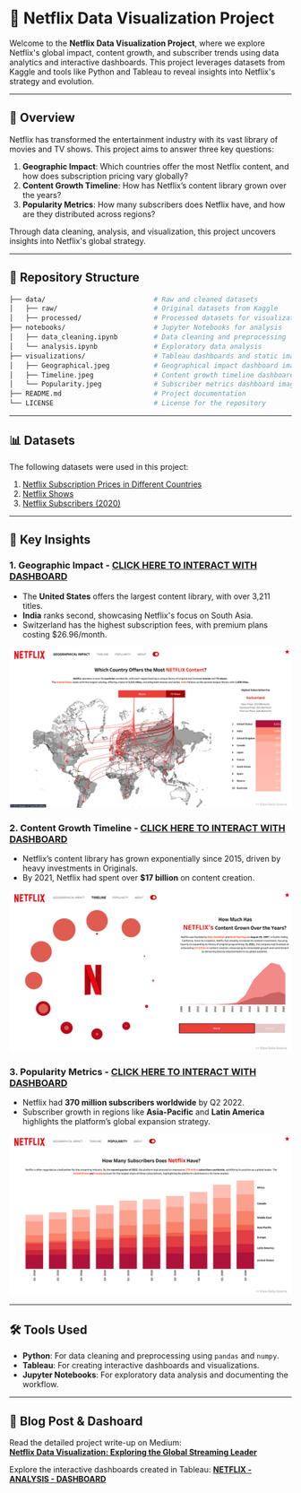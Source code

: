 # 🎥 Netflix Data Visualization Project

Welcome to the **Netflix Data Visualization Project**, where we explore Netflix's global impact, content growth, and subscriber trends using data analytics and interactive dashboards. This project leverages datasets from Kaggle and tools like Python and Tableau to reveal insights into Netflix's strategy and evolution.

---

## 📖 Overview

Netflix has transformed the entertainment industry with its vast library of movies and TV shows. This project aims to answer three key questions:

1. **Geographic Impact**: Which countries offer the most Netflix content, and how does subscription pricing vary globally?
2. **Content Growth Timeline**: How has Netflix’s content library grown over the years?
3. **Popularity Metrics**: How many subscribers does Netflix have, and how are they distributed across regions?

Through data cleaning, analysis, and visualization, this project uncovers insights into Netflix's global strategy.

---

## 📂 Repository Structure

```bash
├── data/                           # Raw and cleaned datasets
│   ├── raw/                        # Original datasets from Kaggle
│   ├── processed/                  # Processed datasets for visualization
├── notebooks/                      # Jupyter Notebooks for analysis
│   ├── data_cleaning.ipynb         # Data cleaning and preprocessing
│   └── analysis.ipynb              # Exploratory data analysis
├── visualizations/                 # Tableau dashboards and static images
│   ├── Geographical.jpeg           # Geographical impact dashboard image
│   ├── Timeline.jpeg               # Content growth timeline dashboard image
│   └── Popularity.jpeg             # Subscriber metrics dashboard image
├── README.md                       # Project documentation
└── LICENSE                         # License for the repository
```
---

## 📊 Datasets

The following datasets were used in this project:

1. [Netflix Subscription Prices in Different Countries](https://www.kaggle.com/datasets/prasertk/netflix-subscription-price-in-different-countries)
2. [Netflix Shows](https://www.kaggle.com/datasets/shivamb/netflix-shows)
3. [Netflix Subscribers (2020)](https://www.kaggle.com/datasets/pariaagharabi/netflix2020?select=DataNetflixSubscriber2020_V2.csv)

---

## 🔑 Key Insights

### 1. Geographic Impact - **[CLICK HERE TO INTERACT WITH DASHBOARD](https://public.tableau.com/app/profile/srinivas.barla/viz/Netflix_17352977889580/Geographical2)**  
- The **United States** offers the largest content library, with over 3,211 titles.
- **India** ranks second, showcasing Netflix's focus on South Asia.
- Switzerland has the highest subscription fees, with premium plans costing $26.96/month.
  
![Geographic Impact](Geographical.png "Geographical Summary")

### 2. Content Growth Timeline - **[CLICK HERE TO INTERACT WITH DASHBOARD](https://public.tableau.com/app/profile/srinivas.barla/viz/Netflix_17352977889580/Timeline2)**  
- Netflix’s content library has grown exponentially since 2015, driven by heavy investments in Originals.
- By 2021, Netflix had spent over **$17 billion** on content creation.

![Content Growth Timeline](Timeline.png "Timeline Summary")

### 3. Popularity Metrics - **[CLICK HERE TO INTERACT WITH DASHBOARD](https://public.tableau.com/app/profile/srinivas.barla/viz/Netflix_17352977889580/Popularity2)**  
- Netflix had **370 million subscribers worldwide** by Q2 2022.
- Subscriber growth in regions like **Asia-Pacific** and **Latin America** highlights the platform’s global expansion strategy.

![Popularity Metrics](Popularity.png "Popularity Summary")

---

## 🛠️ Tools Used

- **Python**: For data cleaning and preprocessing using `pandas` and `numpy`.
- **Tableau**: For creating interactive dashboards and visualizations.
- **Jupyter Notebooks**: For exploratory data analysis and documenting the workflow.

---

## 📜 Blog Post & Dashoard

Read the detailed project write-up on Medium:  
[**Netflix Data Visualization: Exploring the Global Streaming Leader**](https://medium.com/@srinivasbarla2000/netflix-data-visualization-exploring-the-global-streaming-leader-4c3cd8e5577f)

Explore the interactive dashboards created in Tableau:                                                 **[NETFLIX - ANALYSIS - DASHBOARD](https://public.tableau.com/app/profile/srinivas.barla/viz/Netflix_17352977889580/Geographical2)**  

